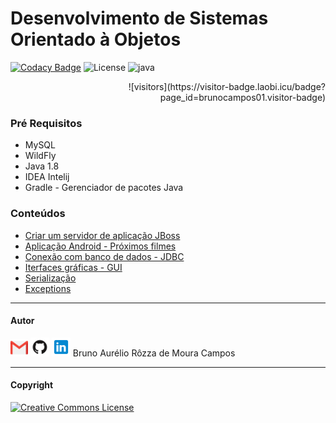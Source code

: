 # Desenvolvimento de Sistemas Orientado à Objetos 

[![Codacy Badge](https://api.codacy.com/project/badge/Grade/f499c8b4a6fa4a298299dcdac9ee67ac)](https://app.codacy.com/app/brunocampos01/desenvolvimento-de-sistemas?utm_source=github.com&utm_medium=referral&utm_content=brunocampos01/desenvolvimento-de-sistemas&utm_campaign=Badge_Grade_Dashboard)
![License](https://img.shields.io/badge/Code%20License-MIT-green.svg)
![java](https://img.shields.io/badge/ufsc-Desenvolvimento%20de%20Sistemas-green.svg)

<div style="text-align: right"> ![visitors](https://visitor-badge.laobi.icu/badge?page_id=brunocampos01.visitor-badge)
</div>






### Pré Requisitos
- MySQL
- WildFly
- Java 1.8
- IDEA Intelij
- Gradle - Gerenciador de pacotes Java

### Conteúdos
- [Criar um servidor de aplicação JBoss](application_server/)
- [Aplicação Android - Próximos filmes](trabalho-app_android/)
- [Conexão com banco de dados - JDBC](https://github.com/brunocampos01/handle-database-with-code/tree/master/relational/mySQL/jdbc)
- [Iterfaces gráficas - GUI](gui/)
- [Serialização](serialization/)
- [Exceptions](handle_exceptions/)

---

#### Autor
<a href="mailto:brunocampos01@gmail.com" target="_blank"><img class="" src="https://github.com/brunocampos01/devops/blob/master/images/gmail.png" width="28"></a>
<a href="https://github.com/brunocampos01" target="_blank"><img class="ai-subscribed-social-icon" src="https://github.com/brunocampos01/devops/blob/master/images/github.png" width="30"></a>
<a href="https://www.linkedin.com/in/brunocampos01/" target="_blank"><img class="ai-subscribed-social-icon" src="https://github.com/brunocampos01/devops/blob/master/images/linkedin.png" width="30"></a>
Bruno Aurélio Rôzza de Moura Campos 

---

#### Copyright
<a rel="license" href="http://creativecommons.org/licenses/by-sa/4.0/"><img alt="Creative Commons License" style="border-width:0" src="https://i.creativecommons.org/l/by-sa/4.0/88x31.png" /></a><br/>
